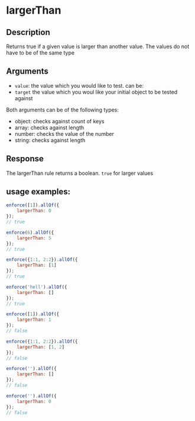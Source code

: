 # largerThan

## Description
Returns true if a given value is larger than another value. The values do not have to be of the same type

## Arguments
* `value`: the value which you would like to test. can be:
* `target` the value which you woul like your initial object to be tested against

Both arguments can be of the following types:
* object: checks against count of keys
* array: checks against length
* number: checks the value of the number
* string: checks against length

## Response
The largerThan rule returns a boolean. `true` for larger values

## usage examples:

```js
enforce([1]).allOf({
    largerThan: 0
});
// true
```

```js
enforce(6).allOf({
    largerThan: 5
});
// true
```

```js
enforce({1:1, 2:2}).allOf({
    largerThan: [1]
});
// true
```

```js
enforce('hell').allOf({
    largerThan: []
});
// true
```

```js
enforce([1]).allOf({
    largerThan: 1
});
// false
```

```js
enforce({1:1, 2:2}).allOf({
    largerThan: [1, 2]
});
// false
```

```js
enforce('').allOf({
    largerThan: []
});
// false
```

```js
enforce('').allOf({
    largerThan: 0
});
// false
```